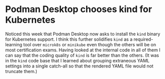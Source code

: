 # Podman Desktop chooses kind for Kubernetes

Noticed this week that Podman Desktop now asks to install the `kind` binary for Kubernetes support. I think this further solidifies `kind` as a required-learning tool over `microk8s` or `minikube` even though the others will be on most certification exams. Having looked at the internal code in all of them I can say that the coding quality of `kind` is far better than the others. (It was in the `kind` code base that I learned about grouping extraneous YAML settings into a single catch-all so that the rendered YAML file would not truncate them.)
